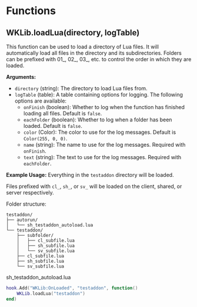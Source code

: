# Functions

## WKLib.loadLua(directory, logTable)
This function can be used to load a directory of Lua files. It will automatically load all files in the directory and its subdirectories.
Folders can be prefixed with  01_, 02_, 03_, etc. to control the order in which they are loaded.

**Arguments:**
- `directory` (string): The directory to load Lua files from.
- `logTable` (table): A table containing options for logging. The following options are available:
  - `onFinish` (boolean): Whether to log when the function has finished loading all files. Default is `false`.
  - `eachFolder` (boolean): Whether to log when a folder has been loaded. Default is `false`.
  - `color` (Color): The color to use for the log messages. Default is `Color(255, 0, 0)`.
  - `name` (string): The name to use for the log messages. Required with `onFinish`.
  - `text` (string): The text to use for the log messages. Required with `eachFolder`.

**Example Usage:**
Everything in the `testaddon` directory will be loaded.

Files prefixed with `cl_`, `sh_`, or `sv_` will be loaded on the client, shared, or server respectively.

Folder structure:
```
testaddon/
├── autorun/
│   └── sh_testaddon_autoload.lua
└── testaddon/
    ├── subfolder/
    │   ├── cl_subfile.lua
    │   ├── sh_subfile.lua
    │   └── sv_subfile.lua
    ├── cl_subfile.lua
    ├── sh_subfile.lua
    └── sv_subfile.lua
```
sh_testaddon_autoload.lua
```lua
hook.Add("WKLib:OnLoaded", "testaddon", function()
	WKLib.loadLua("testaddon")
end)
```